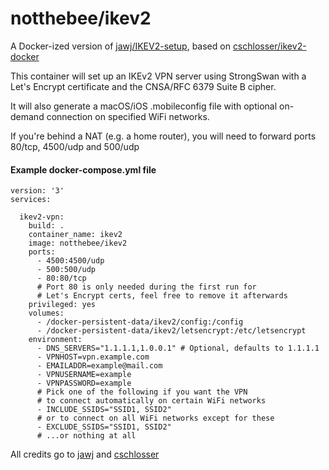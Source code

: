 # notthebee/ikev2
A Docker-ized version of [jawj/IKEV2-setup](https://github.com/jawj/IKEv2-setup), based on [cschlosser/ikev2-docker](https://github.com/cschlosser/ikev2-docker)

This container will set up an IKEv2 VPN server using StrongSwan with a Let's Encrypt certificate and the CNSA/RFC 6379 Suite B cipher.

It will also generate a macOS/iOS .mobileconfig file with optional on-demand connection on specified WiFi networks.

If you're behind a NAT (e.g. a home router), you will need to forward ports 80/tcp, 4500/udp and 500/udp

#### Example docker-compose.yml file
```
version: '3'
services:

  ikev2-vpn:
    build: .
    container_name: ikev2
    image: notthebee/ikev2
    ports:
      - 4500:4500/udp
      - 500:500/udp
      - 80:80/tcp 
      # Port 80 is only needed during the first run for
      # Let's Encrypt certs, feel free to remove it afterwards
    privileged: yes
    volumes:
      - /docker-persistent-data/ikev2/config:/config
      - /docker-persistent-data/ikev2/letsencrypt:/etc/letsencrypt
    environment:
      - DNS_SERVERS="1.1.1.1,1.0.0.1" # Optional, defaults to 1.1.1.1
      - VPNHOST=vpn.example.com
      - EMAILADDR=example@mail.com
      - VPNUSERNAME=example
      - VPNPASSWORD=example
      # Pick one of the following if you want the VPN
      # to connect automatically on certain WiFi networks
      - INCLUDE_SSIDS="SSID1, SSID2"
      # or to connect on all WiFi networks except for these
      - EXCLUDE_SSIDS="SSID1, SSID2"
      # ...or nothing at all
```

All credits go to [jawj](https://github.com/jawj) and [cschlosser](https://github.com/cschlosser)
